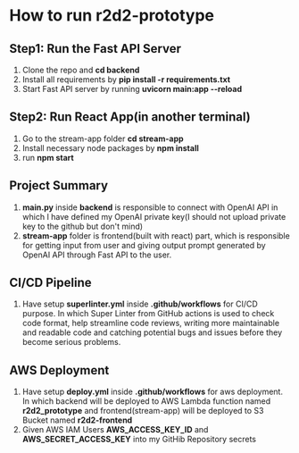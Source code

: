 # How to run r2d2-prototype

## Step1: Run the Fast API Server
1. Clone the repo and **cd backend**
2. Install all requirements by **pip install -r requirements.txt**
3. Start Fast API server by running **uvicorn main:app --reload**

## Step2: Run React App(in another terminal)
1. Go to the stream-app folder **cd stream-app**
2. Install necessary node packages by **npm install**
3. run **npm start**

## Project Summary
1. **main.py** inside **backend** is responsible to connect with OpenAI API in which I have defined my OpenAI private key(I should not upload private key to the github but don't mind)
2. **stream-app** folder is frontend(built with react) part, which is responsible for getting input from user and giving output prompt generated by OpenAI API through Fast API to the user.

## CI/CD Pipeline
1.  Have setup **superlinter.yml** inside **.github/workflows** for CI/CD purpose. In which Super Linter from GitHub actions is used to check code format, help streamline code reviews, writing more maintainable and readable code and catching potential bugs and issues before they become serious problems.

##  AWS Deployment
1.  Have setup **deploy.yml** inside **.github/workflows** for aws deployment. In which backend will be deployed to AWS Lambda function named **r2d2_prototype** and frontend(stream-app) will be deployed to S3 Bucket named **r2d2-frontend**
2.  Given AWS IAM Users **AWS_ACCESS_KEY_ID** and **AWS_SECRET_ACCESS_KEY** into my GitHib Repository secrets 
